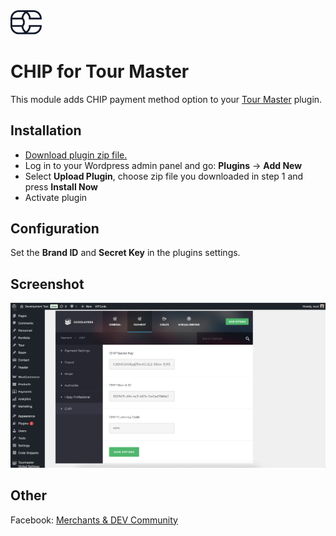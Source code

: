 <img src="./assets/logo.svg" alt="drawing" width="50"/>

# CHIP for Tour Master

This module adds CHIP payment method option to your [Tour Master](https://codecanyon.net/item/tour-master-tour-booking-travel-wordpress-plugin/20539780) plugin.

## Installation

* [Download plugin zip file.](https://github.com/CHIPAsia/chip-for-tour-master/archive/refs/heads/main.zip)
* Log in to your Wordpress admin panel and go: **Plugins** -> **Add New**
* Select **Upload Plugin**, choose zip file you downloaded in step 1 and press **Install Now**
* Activate plugin

## Configuration

Set the **Brand ID** and **Secret Key** in the plugins settings.

## Screenshot

![Set API Key](./assets/api_key.png "Set Secret Key & Brand ID Screenshot")

## Other

Facebook: [Merchants & DEV Community](https://www.facebook.com/groups/3210496372558088)